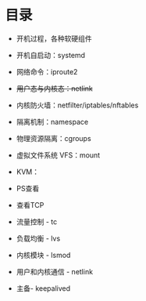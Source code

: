 # 目录

- 开机过程，各种软硬组件
- 开机自启动：systemd
- 网络命令：iproute2
- ~~用户态与内核态：netlink~~
- 内核防火墙：netfilter/iptables/nftables
- 隔离机制：namespace
- 物理资源隔离：cgroups
- 虚拟文件系统 VFS：mount
- KVM：
- PS查看
- 查看TCP
- 流量控制 - tc
- 负载均衡 - lvs
- 内核模块 - lsmod

- 用户和内核通信 - netlink
- 主备- keepalived

